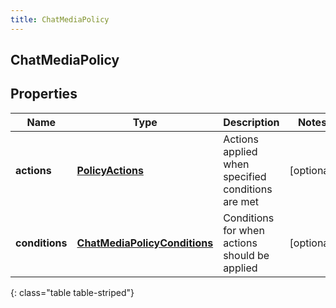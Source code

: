 ```yaml
---
title: ChatMediaPolicy
---
```

## ChatMediaPolicy

## Properties

|Name | Type | Description | Notes|
|------------ | ------------- | ------------- | -------------|
| **actions** | [**PolicyActions**](PolicyActions.html) | Actions applied when specified conditions are met | [optional] |
| **conditions** | [**ChatMediaPolicyConditions**](ChatMediaPolicyConditions.html) | Conditions for when actions should be applied | [optional] |
{: class="table table-striped"}



